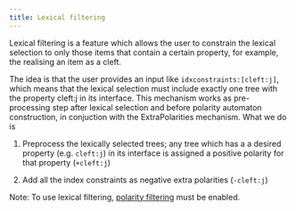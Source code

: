 ```yaml
---
title: Lexical filtering 
---
```


Lexical filtering is a feature which allows the user to constrain the
lexical selection to only those items that contain a certain property,
for example, the realising an item as a cleft.

The idea is that the user provides an input like
`idxconstraints:[cleft:j]`, which means that the lexical selection must
include exactly one tree with the property cleft:j in its interface.
This mechanism works as pre-processing step after lexical selection and
before polarity automaton construction, in conjuction with the
ExtraPolarities mechanism. What we do is

1.  Preprocess the lexically selected trees; any tree which has a a
    desired property (e.g. `cleft:j`) in its interface is assigned a
    positive polarity for that property (`+cleft:j`)

2.  Add all the index constraints as negative extra polarities
    (`-cleft:j`)

Note: To use lexical filtering, [polarity filtering](polarity.html)
must be enabled.
